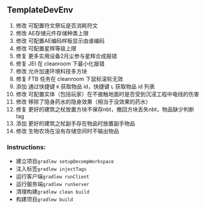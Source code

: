 ## TemplateDevEnv

1. 修改 可配置符文祭坛是否消耗符文
2. 修改 AE存储元件存储种类上限
3. 修改 可配置AE编码样板显示由谁编码
4. 修改 可配置星辉等级上限
5. 修复 更多实用设备2月尘参与星辉合成报错
6. 修复 JEI 在 cleanroom 下最小化报错
7. 修改 允许加速环境科技多方块
8. 修复 FTB 任务在 cleanroom 下鼠标滚轮无效
9. 添加 通过快捷键 `K` 获取物品 id，快捷键 `L` 获取物品 id 列表
10. 修改 可配置实体（包括玩家）在不接触地面时是否受到沉浸工程中电线的伤害
11. 修改 移除了隐身药水的隐身效果（相当于没效果的药水）
12. 修复 更好的建筑之杖放置方块不保存nbt，撤回方块丢失nbt，物品缺少判断tag
13. 添加 更好的建筑之杖副手存在物品时放置副手物品
14. 修改 生物农场在没有存储空间时不输出物品

### Instructions:

* 建立项目`gradlew setupDecompWorkspace`
* 注入标签`gradlew injectTags`
* 运行客户端`gradlew runClient`
* 运行服务端`gradlew runServer`
* 清理构建`gradlew clean build`
* 构建项目`gradlew build`